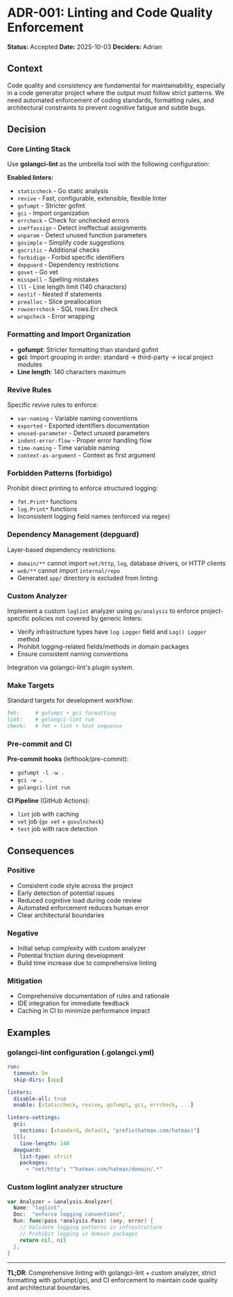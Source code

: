 # ADR-001: Linting and Code Quality Enforcement

**Status:** Accepted
**Date:** 2025-10-03
**Deciders:** Adrian

## Context

Code quality and consistency are fundamental for maintainability, especially in a code generator project where the output must follow strict patterns. We need automated enforcement of coding standards, formatting rules, and architectural constraints to prevent cognitive fatigue and subtle bugs.

## Decision

### Core Linting Stack

Use **golangci-lint** as the umbrella tool with the following configuration:

**Enabled linters:**
- `staticcheck` - Go static analysis
- `revive` - Fast, configurable, extensible, flexible linter
- `gofumpt` - Stricter gofmt
- `gci` - Import organization
- `errcheck` - Check for unchecked errors
- `ineffassign` - Detect ineffectual assignments
- `unparam` - Detect unused function parameters
- `gosimple` - Simplify code suggestions
- `gocritic` - Additional checks
- `forbidigo` - Forbid specific identifiers
- `depguard` - Dependency restrictions
- `govet` - Go vet
- `misspell` - Spelling mistakes
- `lll` - Line length limit (140 characters)
- `nestif` - Nested if statements
- `prealloc` - Slice preallocation
- `rowserrcheck` - SQL rows.Err check
- `wrapcheck` - Error wrapping

### Formatting and Import Organization

- **gofumpt**: Stricter formatting than standard gofmt
- **gci**: Import grouping in order: standard → third-party → local project modules
- **Line length**: 140 characters maximum

### Revive Rules

Specific revive rules to enforce:
- `var-naming` - Variable naming conventions
- `exported` - Exported identifiers documentation
- `unused-parameter` - Detect unused parameters
- `indent-error-flow` - Proper error handling flow
- `time-naming` - Time variable naming
- `context-as-argument` - Context as first argument

### Forbidden Patterns (forbidigo)

Prohibit direct printing to enforce structured logging:
- `fmt.Print*` functions
- `log.Print*` functions
- Inconsistent logging field names (enforced via regex)

### Dependency Management (depguard)

Layer-based dependency restrictions:
- `domain/**` cannot import `net/http`, `log`, database drivers, or HTTP clients
- `web/**` cannot import `internal/repo`
- Generated `app/` directory is excluded from linting

### Custom Analyzer

Implement a custom `loglint` analyzer using `go/analysis` to enforce project-specific policies not covered by generic linters:

- Verify infrastructure types have `log Logger` field and `Log() Logger` method
- Prohibit logging-related fields/methods in domain packages
- Ensure consistent naming conventions

Integration via golangci-lint's plugin system.

### Make Targets

Standard targets for development workflow:
```makefile
fmt:     # gofumpt + gci formatting
lint:    # golangci-lint run
check:   # fmt + lint + test sequence
```

### Pre-commit and CI

**Pre-commit hooks** (lefthook/pre-commit):
- `gofumpt -l -w .`
- `gci -w .`
- `golangci-lint run`

**CI Pipeline** (GitHub Actions):
- `lint` job with caching
- `vet` job (`go vet` + `govulncheck`)
- `test` job with race detection

## Consequences

### Positive
- Consistent code style across the project
- Early detection of potential issues
- Reduced cognitive load during code review
- Automated enforcement reduces human error
- Clear architectural boundaries

### Negative
- Initial setup complexity with custom analyzer
- Potential friction during development
- Build time increase due to comprehensive linting

### Mitigation
- Comprehensive documentation of rules and rationale
- IDE integration for immediate feedback
- Caching in CI to minimize performance impact

## Examples

### golangci-lint configuration (.golangci.yml)
```yaml
run:
  timeout: 5m
  skip-dirs: [app]

linters:
  disable-all: true
  enable: [staticcheck, revive, gofumpt, gci, errcheck, ...]

linters-settings:
  gci:
    sections: [standard, default, "prefix(hatmax.com/hatmax)"]
  lll:
    line-length: 140
  depguard:
    list-type: strict
    packages:
      - "net/http": "^hatmax.com/hatmax/domain/.*"
```

### Custom loglint analyzer structure
```go
var Analyzer = &analysis.Analyzer{
  Name: "loglint",
  Doc:  "enforce logging conventions",
  Run: func(pass *analysis.Pass) (any, error) {
    // Validate logging patterns in infrastructure
    // Prohibit logging in domain packages
    return nil, nil
  },
}
```

---

**TL;DR**: Comprehensive linting with golangci-lint + custom analyzer, strict formatting with gofumpt/gci, and CI enforcement to maintain code quality and architectural boundaries.
